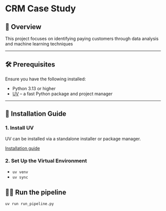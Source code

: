 # CRM Case Study

## 📘 Overview

This project focuses on identifying paying customers through data analysis and machine learning techniques

---

## 🛠️ Prerequisites

Ensure you have the following installed:

- Python 3.13 or higher
- [UV](https://astral.sh/uv/) – a fast Python package and project manager

---

## 🚀 Installation Guide

### 1. Install UV

UV can be installed via a standalone installer or package manager.

[Installation guide](https://docs.astral.sh/uv/getting-started/installation/)

### 2. Set Up the Virtual Environment

- `uv venv`
- `uv sync`

## 🏃‍♂️ Run the pipeline

`uv run run_pipeline.py`

